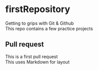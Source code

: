 # firstRepository
Getting to grips with Git &amp; Github  
This repo contains a few practice projects 

## Pull request
This is a first pull request  
This uses Markdown for layout
